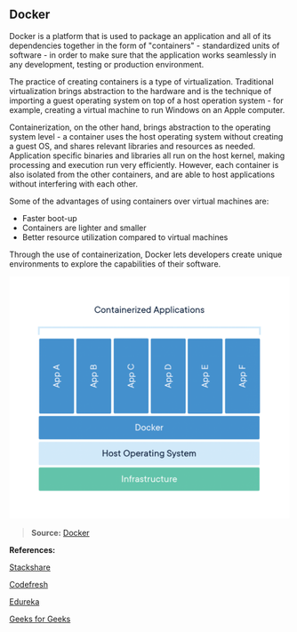 ## Docker

Docker is a platform that is used to package an application and all of its dependencies together in the form of "containers" - standardized units of software - in order to make sure that the application works seamlessly in any development, testing or production environment.

The practice of creating containers is a type of virtualization. Traditional virtualization brings abstraction to the hardware and is the technique of importing a guest operating system on top of a host operation system - for example, creating a virtual machine to run Windows on an Apple computer.

Containerization, on the other hand, brings abstraction to the operating system level - a container uses the host operating system without creating a guest OS, and shares relevant libraries and resources as needed. Application specific binaries and libraries all run on the host kernel, making processing and execution run very efficiently. However, each container is also isolated from the other containers, and are able to host applications without interfering with each other.

Some of the advantages of using containers over virtual machines are:
- Faster boot-up
- Containers are lighter and smaller
- Better resource utilization compared to virtual machines

Through the use of containerization, Docker lets developers create unique environments to explore the capabilities of their software.

![Chart image](/images/git_docker.png)
> **Source:** [Docker](https://www.docker.com/resources/what-container)





**References:**

[Stackshare](https://stackshare.io/stackups/docker-vs-github)

[Codefresh](https://codefresh.io/docker-tutorial/implementing-git-flow-with-dockers/)

[Edureka](https://www.edureka.co/blog/docker-tutorial)

[Geeks for Geeks](https://www.geeksforgeeks.org/containerization-using-docker/)